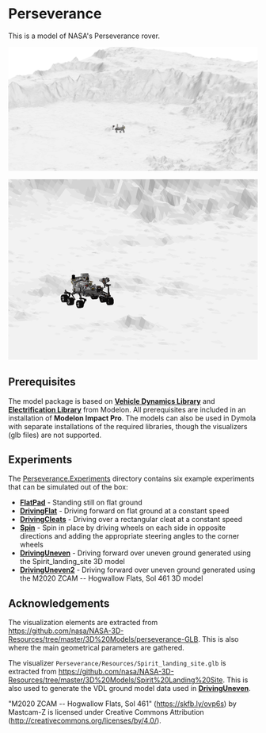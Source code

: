 Perseverance
============

This is a model of NASA's Perseverance rover.

![driving over uneven ground](Resources/images/driveUneven.png)

![driving over uneven ground](Resources/images/driveUneven.gif)

Prerequisites
-------------
The model package is based on **[Vehicle Dynamics Library](https://modelon.com/library/vehicle-dynamics-library/)** and **[Electrification Library](https://modelon.com/library/electrification-library/)** from Modelon. All prerequisites are included in an installation of **Modelon Impact Pro**. The models can also be used in Dymola with separate installations of the required libraries, though the visualizers (glb files) are not supported.

Experiments
-----------
The [Perseverance.Experiments](./Experiments) directory contains six example experiments that can be simulated out of the box:

 - **[FlatPad](./Experiments/FlatPad.mo)** - Standing still on flat ground
 - **[DrivingFlat](./Experiments/DrivingFlat.mo)** - Driving forward on flat ground at a constant speed
 - **[DrivingCleats](./Experiments/DrivingCleats.mo)** - Driving over a rectangular cleat at a constant speed
 - **[Spin](./Experiments/Spin.mo)** - Spin in place by driving wheels on each side in opposite directions and adding the appropriate steering angles to the corner wheels
 - **[DrivingUneven](./Experiments/DrivingUneven.mo)** - Driving forward over uneven ground generated using the Spirit_landing_site 3D model
 - **[DrivingUneven2](./Experiments/DrivingUneven2.mo)** - Driving forward over uneven ground generated using the M2020 ZCAM -- Hogwallow Flats, Sol 461 3D model


Acknowledgements
----------------
The visualization elements are extracted from https://github.com/nasa/NASA-3D-Resources/tree/master/3D%20Models/perseverance-GLB. This is also where the main geometrical parameters are gathered.

The visualizer `Perseverance/Resources/Spirit_landing_site.glb` is extracted from https://github.com/nasa/NASA-3D-Resources/tree/master/3D%20Models/Spirit%20Landing%20Site. This is also used to generate the VDL ground model data used in **[DrivingUneven](./Perseverance/Experiments/DrivingUneven.mo)**.

"M2020 ZCAM -- Hogwallow Flats, Sol 461" (https://skfb.ly/ovp6s) by Mastcam-Z is licensed under Creative Commons Attribution (http://creativecommons.org/licenses/by/4.0/).

